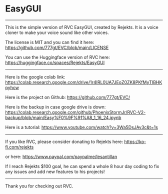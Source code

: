 # EasyGUI


-------------------------------------------------------------------------------------------------------------------------------------------------------------------------------------------


This is the simple version of RVC EasyGUI, created by Rejekts. It is a voice cloner to make your voice sound like other voices.

The license is MIT and you can find it here: https://github.com/777gt/EVC/blob/main/LICENSE

You can use the Huggingface version of RVC here: https://huggingface.co/spaces/Rejekts/EasyGUI

-------------------------------------------------------------------------------------------------------------------------------------------------------------------------------------------

Here is the google colab link: https://colab.research.google.com/drive/1r4IRL0UA7JEoZ0ZK8PKfMyTIBHKpyhcw

Here is the project on Github: https://github.com/777gt/EVC/

Here is the backup in case google drive is down: https://colab.research.google.com/github/PhoenixStormJr/RVC-V2-backup/blob/main/Easy%F0%9F%91%A8_1_16_24.ipynb

Here is a tutorial: https://www.youtube.com/watch?v=3Wa5DsJAv3c&t=1s

-------------------------------------------------------------------------------------------------------------------------------------------------------------------------------------------

If you like RVC, please consider donating to Rejekts 
here: https://ko-fi.com/rejekts

or here: https://www.paypal.com/paypalme/lesantillan

If I reach Rejekts $100 goal, he can spend a whole 8 hour day coding to fix any issues and add new features to his projects!

-------------------------------------------------------------------------------------------------------------------------------------------------------------------------------------------

Thank you for checking out RVC.
